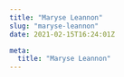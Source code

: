 ```yaml
---
title: "Maryse Leannon"
slug: "maryse-leannon"
date: 2021-02-15T16:24:01Z

meta:
  title: "Maryse Leannon"
---
```


